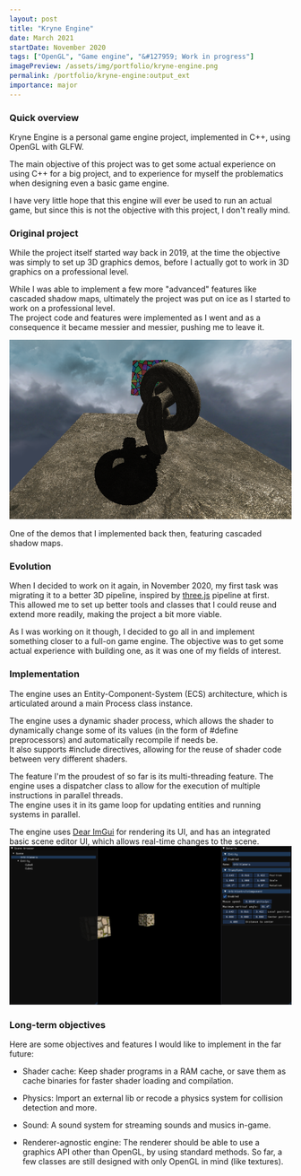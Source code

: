 ```yaml
---
layout: post
title: "Kryne Engine"
date: March 2021
startDate: November 2020
tags: ["OpenGL", "Game engine", "&#127959; Work in progress"]
imagePreview: /assets/img/portfolio/kryne-engine.png
permalink: /portfolio/kryne-engine:output_ext
importance: major
---
```


### Quick overview

Kryne Engine is a personal game engine project, implemented in C++, using OpenGL with GLFW.

The main objective of this project was to get some actual experience on using C++ for a big project, 
and to experience for myself the problematics when designing even a basic game engine.

I have very little hope that this engine will ever be used to run an actual game, but since this is not 
the objective with this project, I don't really mind. 


### Original project

While the project itself started way back in 2019, at the time the objective was simply to set up 3D 
graphics demos, before I actually got to work in 3D graphics on a professional level.

While I was able to implement a few more "advanced" features like cascaded shadow maps, ultimately the
project was put on ice as I started to work on a professional level. <br>
The project code and features were implemented as I went and as a consequence it became messier and 
messier, pushing me to leave it.

![Cascaded shadow maps demo](/assets/img/portfolio/kryne-engine/csm.png)
<p class="font-italic text-center">
  One of the demos that I implemented back then, featuring cascaded shadow maps.
</p>


### Evolution

When I decided to work on it again, in November 2020, my first task was migrating it to a better 3D
pipeline, inspired by [three.js](https://threejs.org) pipeline at first. <br>
This allowed me to set up better tools and classes that I could reuse and extend more readily, making
the project a bit more viable.

As I was working on it though, I decided to go all in and implement something closer to a full-on 
game engine. The objective was to get some actual experience with building one, as it was one of my
fields of interest.


### Implementation

The engine uses an Entity-Component-System (ECS) architecture, which is articulated around a main 
Process class instance.

The engine uses a dynamic shader process, which allows the shader to dynamically change some of its 
values (in the form of #define preprocessors) and automatically recompile if needs be. <br>
It also supports #include directives, allowing for the reuse of shader code between very different 
shaders.

The feature I'm the proudest of so far is its multi-threading feature. The engine uses a dispatcher
class to allow for the execution of multiple instructions in parallel threads. <br>
The engine uses it in its game loop for updating entities and running systems in parallel.

The engine uses [Dear ImGui](https://github.com/ocornut/imgui) for rendering its UI, and has an 
integrated basic scene editor UI, which allows real-time changes to the scene.
![Kryne Engine screenshot](/assets/img/portfolio/kryne-engine.png)


### Long-term objectives

Here are some objectives and features I would like to implement in the far future:

- Shader cache: Keep shader programs in a RAM cache, or save them as cache binaries for faster 
  shader loading and compilation.
  
- Physics: Import an external lib or recode a physics system for collision detection and more.

- Sound: A sound system for streaming sounds and musics in-game. 
  
- Renderer-agnostic engine: The renderer should be able to use a graphics API other than OpenGL, by 
  using standard methods. So far, a few classes are still designed with only OpenGL in mind (like 
  textures). 
